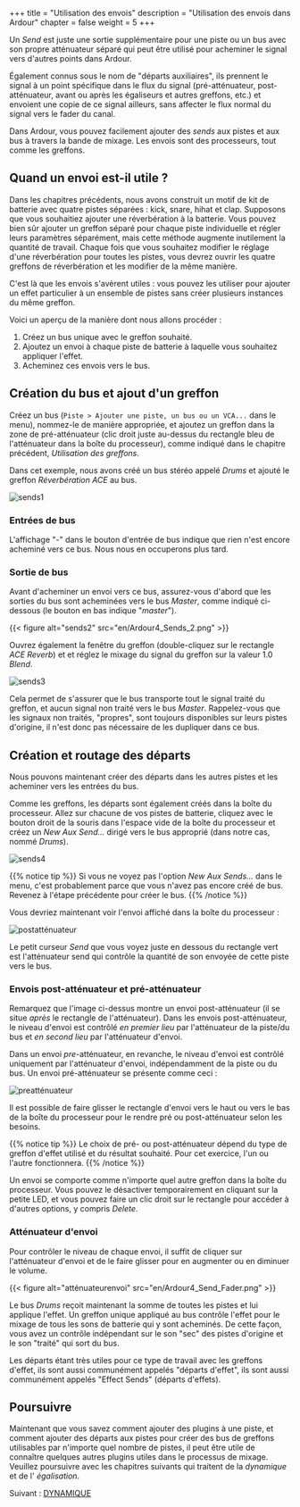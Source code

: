 +++
title = "Utilisation des envois"
description = "Utilisation des envois dans Ardour"
chapter = false
weight = 5
+++

Un _Send_ est juste une sortie supplémentaire pour une piste ou un bus avec son propre atténuateur séparé qui peut être utilisé pour acheminer le signal vers d'autres points dans Ardour.

Également connus sous le nom de "départs auxiliaires", ils prennent le signal à un point spécifique dans le flux du signal (pré-atténuateur, post-atténuateur, avant ou après les égaliseurs et autres greffons, etc.) et envoient une copie de ce signal ailleurs, sans affecter le flux normal du signal vers le fader du canal.

Dans Ardour, vous pouvez facilement ajouter des _sends_ aux pistes et aux bus à travers la bande de mixage. Les envois sont des processeurs, tout comme les greffons.

## Quand un envoi est-il utile ? 

Dans les chapitres précédents, nous avons construit un motif de kit de batterie avec quatre pistes séparées : kick, snare, hihat et clap. Supposons que vous souhaitiez ajouter une réverbération à la batterie. Vous pouvez bien sûr ajouter un greffon séparé pour chaque piste individuelle et régler leurs paramètres séparément, mais cette méthode augmente inutilement la quantité de travail. Chaque fois que vous souhaitez modifier le réglage d'une réverbération pour toutes les pistes, vous devrez ouvrir les quatre greffons de réverbération et les modifier de la même manière.

C'est là que les envois s'avèrent utiles : vous pouvez les utiliser pour ajouter un effet particulier à un ensemble de pistes sans créer plusieurs instances du même greffon.

Voici un aperçu de la manière dont nous allons procéder :

1. Créez un bus unique avec le greffon souhaité.
2. Ajoutez un envoi à chaque piste de batterie à laquelle vous souhaitez appliquer l'effet.
3. Acheminez ces envois vers le bus.

## Création du bus et ajout d'un greffon

Créez un bus (`Piste > Ajouter une piste, un bus ou un VCA...` dans le menu), nommez-le de manière appropriée, et ajoutez un greffon dans la zone de pré-atténuateur (clic droit juste au-dessus du rectangle bleu de l'atténuateur dans la boîte du processeur), comme indiqué dans le chapitre précédent, _Utilisation des greffons_.

Dans cet exemple, nous avons créé un bus stéréo appelé _Drums_ et ajouté le greffon
_Réverbération ACE_ au bus.

![sends1](fr/ardour7-ace-reverb-in-mixer-strip.png?height=200)

### Entrées de bus

L'affichage "-" dans le bouton d'entrée de bus indique que rien n'est encore acheminé vers ce bus. Nous nous en occuperons plus tard.

### Sortie de bus

Avant d'acheminer un envoi vers ce bus, assurez-vous d'abord que les sorties du bus sont acheminées vers le bus _Master_, comme indiqué ci-dessous (le bouton en bas indique "*master*").

{{< figure alt="sends2" src="en/Ardour4_Sends_2.png" >}} 

Ouvrez également la fenêtre du greffon (double-cliquez sur le rectangle _ACE Reverb_) et
et réglez le mixage du signal du greffon sur la valeur 1.0 _Blend_.

![sends3](fr/ardour7-ace-reverb-settings.png?width=400)

Cela permet de s'assurer que le bus transporte tout le signal traité du greffon, et aucun signal non traité vers le bus _Master_. Rappelez-vous que les signaux non traités, "propres", sont toujours disponibles sur leurs pistes d'origine, il n'est donc pas nécessaire de les dupliquer dans ce bus.

## Création et routage des départs

Nous pouvons maintenant créer des départs dans les autres pistes et les acheminer vers les entrées du bus.

Comme les greffons, les départs sont également créés dans la boîte du processeur. Allez sur chacune de vos pistes de batterie, cliquez avec le bouton droit de la souris dans l'espace vide de la boîte du processeur et créez un _New Aux Send..._ dirigé vers le bus approprié (dans notre cas, nommé _Drums_).

![sends4](fr/ardour7-adding-aux-send.png?height=500)

{{% notice tip %}}
Si vous ne voyez pas l'option _New Aux Sends..._ dans le menu, c'est probablement parce que vous n'avez pas encore créé de bus. Revenez à l'étape précédente pour créer le bus.
{{% /notice %}}

Vous devriez maintenant voir l'envoi affiché dans la boîte du processeur :

![postatténuateur](fr/ardour7-post-fader-send.png?height=200)

Le petit curseur _Send_ que vous voyez juste en dessous du rectangle vert est l'atténuateur send qui contrôle la quantité de son envoyée de cette piste vers le bus.

### Envois post-atténuateur et pré-atténuateur

Remarquez que l'image ci-dessus montre un envoi post-atténuateur (il se situe _après_ le rectangle de l'atténuateur). Dans les envois post-atténuateur, le niveau d'envoi est contrôlé _en premier lieu_ par l'atténuateur de la piste/du bus et _en second lieu_ par l'atténuateur d'envoi.

Dans un envoi _pre_-atténuateur, en revanche, le niveau d'envoi est contrôlé uniquement par l'atténuateur d'envoi, indépendamment de la piste ou du bus. Un envoi pré-atténuateur se présente comme ceci :

![preatténuateur](fr/ardour7-pre-fader-send.png?height=200)

Il est possible de faire glisser le rectangle d'envoi vers le haut ou vers le bas de la boîte du processeur pour le rendre pré ou post-atténuateur selon les besoins.

{{% notice tip %}}
Le choix de pré- ou post-atténuateur dépend du type de greffon d'effet utilisé et du résultat souhaité. Pour cet exercice, l'un ou l'autre fonctionnera.
{{% /notice %}}

Un envoi se comporte comme n'importe quel autre greffon dans la boîte du processeur. Vous pouvez le désactiver temporairement en cliquant sur la petite LED, et vous pouvez faire un clic droit sur le rectangle pour accéder à d'autres options, y compris _Delete_.

### Atténuateur d'envoi

Pour contrôler le niveau de chaque envoi, il suffit de cliquer sur l'atténuateur d'envoi et de le faire glisser pour en augmenter ou en diminuer le volume.

{{< figure alt="atténuateurenvoi" src="en/Ardour4_Send_Fader.png" >}} 

Le bus _Drums_ reçoit maintenant la somme de toutes les pistes et lui applique l'effet. Un greffon unique appliqué au bus contrôle l'effet pour le mixage de tous les sons de batterie qui y sont acheminés. De cette façon, vous avez un contrôle indépendant sur le son "sec" des pistes d'origine et le son "traité" qui sort du bus. 

Les départs étant très utiles pour ce type de travail avec les greffons d'effet, ils sont aussi communément appelés "départs d'effet", ils sont aussi communément appelés "Effect Sends" (départs d'effets).

## Poursuivre

Maintenant que vous savez comment ajouter des plugins à une piste, et comment ajouter des départs aux pistes pour créer des bus de greffons utilisables par n'importe quel nombre de pistes, il peut être utile de connaître quelques autres plugins utiles dans le processus de mixage.
Veuillez poursuivre avec les chapitres suivants qui traitent de la _dynamique_ et de l' _égalisation_.

Suivant : [DYNAMIQUE](../dynamics)
